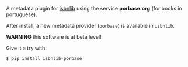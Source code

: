 A metadata plugin for [isbnlib](https://pypi.python.org/pypi/isbnlib) using the service **porbase.org** (for books in portuguese).

After install, a new metadata provider (`porbase`) is available in `isbnlib`.


**WARNING** this software is at beta level!

Give it a try with:

```bash
$ pip install isbnlib-porbase
```



